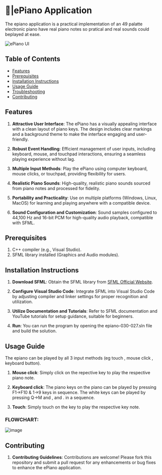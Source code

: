 # 🎹|ePiano Application
The epiano application is a practical implementation of an 49 palatte electronic piano have real piano notes so pratical and real sounds could beplayed at ease.

![ePiano UI](https://github.com/ranaahmed786/ePiano/assets/168958100/3903af03-4250-4a07-8423-edd45735a997)

## Table of Contents

- [Features](#features)
- [Prerequisites](#prerequisites)
- [Installation Instructions](#installation-instructions)
- [Usage Guide](#usage-guide)
- [Troubleshooting](#troubleshooting)
- [Contributing](#contributing)

## Features

1. **Attractive User Interface**: The ePiano has a visually appealing interface with a clean layout of piano keys. The design includes clear markings and a background theme to make the interface engaging and user-friendly.

2. **Robust Event Handling**: Efficient management of user inputs, including keyboard, mouse, and touchpad interactions, ensuring a seamless playing experience without lag.

3. **Multiple Input Methods**: Play the ePiano using computer keyboard, mouse clicks, or touchpad, providing flexibility for users.

4. **Realistic Piano Sounds**: High-quality, realistic piano sounds sourced from piano notes and processed for fidelity.

5. **Portability and Practicality**: Use on multiple platforms (Windows, Linux, MacOS) for learning and playing anywhere with a compatible device.

6. **Sound Configuration and Customization**: Sound samples configured to 44,100 Hz and 16-bit PCM for high-quality audio playback, compatible with SFML.

## Prerequisites

1. C++ compiler (e.g., Visual Studio).
2. SFML library installed (Graphics and Audio modules).

## Installation Instructions

1. **Download SFML**: Obtain the SFML library from [SFML Official Website](https://www.sfml-dev.org/).

2. **Configure Visual Studio Code**: Integrate SFML into Visual Studio Code by adjusting compiler and linker settings for proper recognition and utilization.

3. **Utilize Documentation and Tutorials**: Refer to SFML documentation and YouTube tutorials for setup guidance, suitable for beginners.
 
4. **Run**: You can run the program by opening the epiano-030-027.sln file and build the solution.

## Usage Guide

The epiano can be played by all 3 input methods (eg touch , mouse click , keyboard button).

1. **Mouse click**: Simply click on the repective key to play the respective piano note.
   
2. **Keyboard click**: The piano keys on the piano can be played by pressing F1->F10 & 1->9 keys in sequence. The white keys can be played by pressing Q->M and , and . in a sequence.
   
3. **Touch**: Simply touch on the key to play the respective key note.

### FLOWCHART:

![image](https://github.com/ranaahmed786/ePiano/assets/168958100/65be78e9-47a0-4bc8-907a-17b380cd4a56)


## Contributing

1. **Contributing Guidelines**: Contributions are welcome! Please fork this repository and submit a pull request for any enhancements or bug fixes to enhance the ePiano application.

